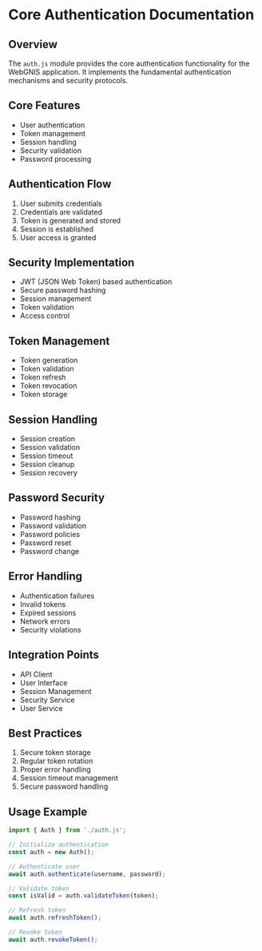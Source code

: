 # Core Authentication Documentation

## Overview
The `auth.js` module provides the core authentication functionality for the WebGNIS application. It implements the fundamental authentication mechanisms and security protocols.

## Core Features
- User authentication
- Token management
- Session handling
- Security validation
- Password processing

## Authentication Flow
1. User submits credentials
2. Credentials are validated
3. Token is generated and stored
4. Session is established
5. User access is granted

## Security Implementation
- JWT (JSON Web Token) based authentication
- Secure password hashing
- Session management
- Token validation
- Access control

## Token Management
- Token generation
- Token validation
- Token refresh
- Token revocation
- Token storage

## Session Handling
- Session creation
- Session validation
- Session timeout
- Session cleanup
- Session recovery

## Password Security
- Password hashing
- Password validation
- Password policies
- Password reset
- Password change

## Error Handling
- Authentication failures
- Invalid tokens
- Expired sessions
- Network errors
- Security violations

## Integration Points
- API Client
- User Interface
- Session Management
- Security Service
- User Service

## Best Practices
1. Secure token storage
2. Regular token rotation
3. Proper error handling
4. Session timeout management
5. Secure password handling

## Usage Example
```javascript
import { Auth } from './auth.js';

// Initialize authentication
const auth = new Auth();

// Authenticate user
await auth.authenticate(username, password);

// Validate token
const isValid = auth.validateToken(token);

// Refresh token
await auth.refreshToken();

// Revoke token
await auth.revokeToken();
``` 